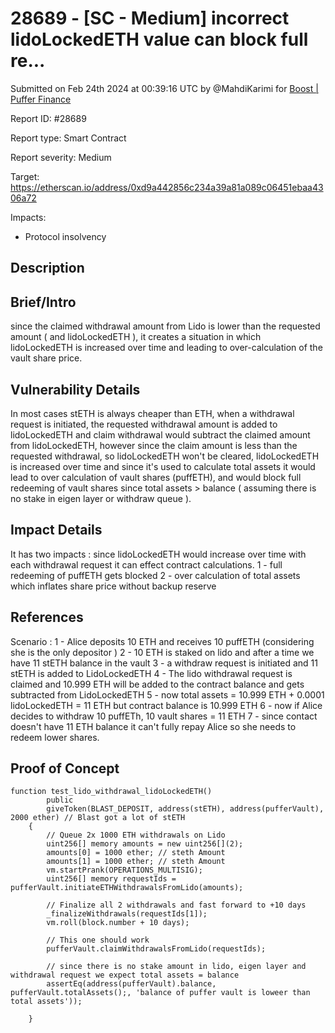 # 28689 - \[SC - Medium] incorrect lidoLockedETH value can block full re...

Submitted on Feb 24th 2024 at 00:39:16 UTC by @MahdiKarimi for [Boost | Puffer Finance](https://immunefi.com/bounty/pufferfinance-boost/)

Report ID: #28689

Report type: Smart Contract

Report severity: Medium

Target: https://etherscan.io/address/0xd9a442856c234a39a81a089c06451ebaa4306a72

Impacts:

* Protocol insolvency

## Description

## Brief/Intro

since the claimed withdrawal amount from Lido is lower than the requested amount ( and lidoLockedETH ), it creates a situation in which lidoLockedETH is increased over time and leading to over-calculation of the vault share price.

## Vulnerability Details

In most cases stETH is always cheaper than ETH, when a withdrawal request is initiated, the requested withdrawal amount is added to lidoLockedETH and claim withdrawal would subtract the claimed amount from lidoLockedETH, however since the claim amount is less than the requested withdrawal, so lidoLockedETH won't be cleared, lidoLockedETH is increased over time and since it's used to calculate total assets it would lead to over calculation of vault shares (puffETH), and would block full redeeming of vault shares since total assets > balance ( assuming there is no stake in eigen layer or withdraw queue ).

## Impact Details

It has two impacts : since lidoLockedETH would increase over time with each withdrawal request it can effect contract calculations. 1 - full redeeming of puffETH gets blocked 2 - over calculation of total assets which inflates share price without backup reserve

## References

Scenario : 1 - Alice deposits 10 ETH and receives 10 puffETH (considering she is the only depositor ) 2 - 10 ETH is staked on lido and after a time we have 11 stETH balance in the vault 3 - a withdraw request is initiated and 11 stETH is added to LidoLockedETH 4 - The lido withdrawal request is claimed and 10.999 ETH will be added to the contract balance and gets subtracted from LidoLockedETH 5 - now total assets = 10.999 ETH + 0.0001 lidoLockedETH = 11 ETH but contract balance is 10.999 ETH 6 - now if Alice decides to withdraw 10 puffETh, 10 vault shares = 11 ETH 7 - since contact doesn't have 11 ETH balance it can't fully repay Alice so she needs to redeem lower shares.

## Proof of Concept

```
function test_lido_withdrawal_lidoLockedETH()
        public
        giveToken(BLAST_DEPOSIT, address(stETH), address(pufferVault), 2000 ether) // Blast got a lot of stETH
    {
        // Queue 2x 1000 ETH withdrawals on Lido
        uint256[] memory amounts = new uint256[](2);
        amounts[0] = 1000 ether; // steth Amount
        amounts[1] = 1000 ether; // steth Amount
        vm.startPrank(OPERATIONS_MULTISIG);
        uint256[] memory requestIds = pufferVault.initiateETHWithdrawalsFromLido(amounts);

        // Finalize all 2 withdrawals and fast forward to +10 days
        _finalizeWithdrawals(requestIds[1]);
        vm.roll(block.number + 10 days);

        // This one should work
        pufferVault.claimWithdrawalsFromLido(requestIds);

        // since there is no stake amount in lido, eigen layer and withdrawal request we expect total assets = balance 
        assertEq(address(pufferVault).balance, pufferVault.totalAssets();, 'balance of puffer vault is loweer than total assets'));
        
    }
```
